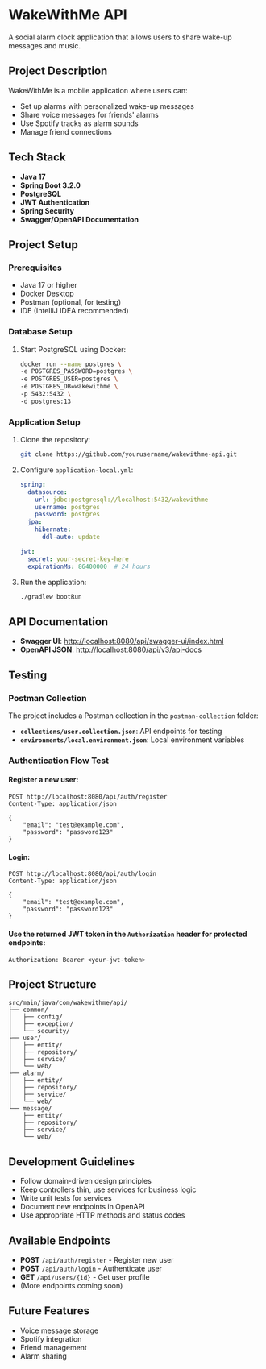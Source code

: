 # WakeWithMe API

A social alarm clock application that allows users to share wake-up messages and music.

## Project Description

WakeWithMe is a mobile application where users can:
- Set up alarms with personalized wake-up messages
- Share voice messages for friends' alarms
- Use Spotify tracks as alarm sounds
- Manage friend connections

## Tech Stack

- **Java 17**
- **Spring Boot 3.2.0**
- **PostgreSQL**
- **JWT Authentication**
- **Spring Security**
- **Swagger/OpenAPI Documentation**

## Project Setup

### Prerequisites

- Java 17 or higher
- Docker Desktop
- Postman (optional, for testing)
- IDE (IntelliJ IDEA recommended)

### Database Setup

1. Start PostgreSQL using Docker:
    ```bash
    docker run --name postgres \
    -e POSTGRES_PASSWORD=postgres \
    -e POSTGRES_USER=postgres \
    -e POSTGRES_DB=wakewithme \
    -p 5432:5432 \
    -d postgres:13
    ```

### Application Setup

1. Clone the repository:
    ```bash
    git clone https://github.com/yourusername/wakewithme-api.git
    ```

2. Configure `application-local.yml`:
    ```yaml
    spring:
      datasource:
        url: jdbc:postgresql://localhost:5432/wakewithme
        username: postgres
        password: postgres
      jpa:
        hibernate:
          ddl-auto: update

    jwt:
      secret: your-secret-key-here
      expirationMs: 86400000  # 24 hours
    ```

3. Run the application:
    ```bash
    ./gradlew bootRun
    ```

## API Documentation

- **Swagger UI**: [http://localhost:8080/api/swagger-ui/index.html](http://localhost:8080/api/swagger-ui/index.html)
- **OpenAPI JSON**: [http://localhost:8080/api/v3/api-docs](http://localhost:8080/api/v3/api-docs)

## Testing

### Postman Collection

The project includes a Postman collection in the `postman-collection` folder:
- **`collections/user.collection.json`**: API endpoints for testing
- **`environments/local.environment.json`**: Local environment variables

### Authentication Flow Test

#### Register a new user:
```http
POST http://localhost:8080/api/auth/register
Content-Type: application/json

{
    "email": "test@example.com",
    "password": "password123"
}
```

#### Login:
```http
POST http://localhost:8080/api/auth/login
Content-Type: application/json

{
    "email": "test@example.com",
    "password": "password123"
}
```

#### Use the returned JWT token in the `Authorization` header for protected endpoints:
```
Authorization: Bearer <your-jwt-token>
```

## Project Structure

```
src/main/java/com/wakewithme/api/
├── common/
│   ├── config/
│   ├── exception/
│   └── security/
├── user/
│   ├── entity/
│   ├── repository/
│   ├── service/
│   └── web/
├── alarm/
│   ├── entity/
│   ├── repository/
│   ├── service/
│   └── web/
└── message/
    ├── entity/
    ├── repository/
    ├── service/
    └── web/
```

## Development Guidelines

- Follow domain-driven design principles
- Keep controllers thin, use services for business logic
- Write unit tests for services
- Document new endpoints in OpenAPI
- Use appropriate HTTP methods and status codes

## Available Endpoints

- **POST** `/api/auth/register` - Register new user
- **POST** `/api/auth/login` - Authenticate user
- **GET** `/api/users/{id}` - Get user profile
- (More endpoints coming soon)

## Future Features

- Voice message storage
- Spotify integration
- Friend management
- Alarm sharing

